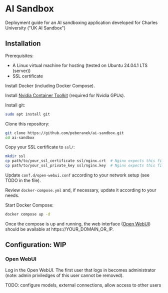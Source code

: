 # AI Sandbox

Deployment guide for an AI sandboxing application developed for Charles University ("UK AI Sandbox")

## Installation

Prerequisites:
* A Linux virtual machine for hosting (tested on Ubuntu 24.04.1 LTS (server))
* SSL certificate

Install Docker (including Docker Compose).

Install [Nvidia Container Toolkit](https://github.com/ollama/ollama/blob/main/docs/docker.md) (required for Nvidia GPUs).

Install git:
```bash
sudo apt install git
```

Clone this repository:
```bash
git clone https://github.com/peberanek/ai-sandbox.git
cd ai-sandbox
```

Copy your SSL certificate to `ssl/`:
```bash
mkdir ssl
cp path/to/your_ssl_certificate ssl/nginx.crt  # Nginx expects this filename!
cp path/to/your_ssl_private_key ssl/nginx.key  # Nginx expects this filename!
```

Update `conf.d/open-webui.conf` according to your network setup (see TODO in the file).

Review `docker-compose.yml` and, if necessary, update it according to your needs.

Start Docker Compose:
```bash
docker compose up -d
```

Once the compose is up and running, the web interface ([Open WebUI](https://docs.openwebui.com/)) should be available at https://YOUR_DOMAIN_OR_IP.

## Configuration: WIP

### Open WebUI

Log in the Open WebUI. The first user that logs in becomes administrator (note: admin priviledges of this user cannot be removed).

TODO: configure models, external connections, allow access to other users
